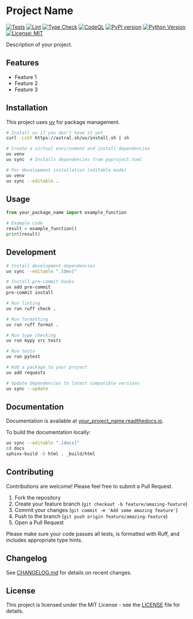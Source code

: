 # Project Name

[![Tests](https://github.com/yourusername/your_project_name/actions/workflows/test.yml/badge.svg)](https://github.com/yourusername/your_project_name/actions/workflows/test.yml)
[![Lint](https://github.com/yourusername/your_project_name/actions/workflows/lint.yml/badge.svg)](https://github.com/yourusername/your_project_name/actions/workflows/lint.yml)
[![Type Check](https://github.com/yourusername/your_project_name/actions/workflows/type-check.yml/badge.svg)](https://github.com/yourusername/your_project_name/actions/workflows/type-check.yml)
[![CodeQL](https://github.com/yourusername/your_project_name/github/code-scanning/workflows/codeql/badge.svg)](https://github.com/yourusername/your_project_name/security/code-scanning)
[![PyPI version](https://badge.fury.io/py/your_project_name.svg)](https://badge.fury.io/py/your_project_name)
[![Python Version](https://img.shields.io/pypi/pyversions/your_project_name.svg)](https://pypi.org/project/your_project_name/)
[![License: MIT](https://img.shields.io/badge/License-MIT-yellow.svg)](https://opensource.org/licenses/MIT)

Description of your project.

## Features

- Feature 1
- Feature 2
- Feature 3

## Installation

This project uses [uv](https://github.com/astral-sh/uv) for package management.

```bash
# Install uv if you don't have it yet
curl -LsSf https://astral.sh/uv/install.sh | sh

# Create a virtual environment and install dependencies
uv venv
uv sync  # Installs dependencies from pyproject.toml

# For development installation (editable mode)
uv venv
uv sync --editable .
```

## Usage

```python
from your_package_name import example_function

# Example code
result = example_function()
print(result)
```

## Development

```bash
# Install development dependencies
uv sync --editable ".[dev]"

# Install pre-commit hooks
uv add pre-commit
pre-commit install

# Run linting
uv run ruff check .

# Run formatting
uv run ruff format .

# Run type checking
uv run mypy src tests

# Run tests
uv run pytest

# Add a package to your project
uv add requests

# Update dependencies to latest compatible versions
uv sync --update
```

## Documentation

Documentation is available at [your_project_name.readthedocs.io](https://your_project_name.readthedocs.io).

To build the documentation locally:

```bash
uv sync --editable ".[docs]"
cd docs
sphinx-build -b html . _build/html
```

## Contributing

Contributions are welcome! Please feel free to submit a Pull Request.

1. Fork the repository
2. Create your feature branch (`git checkout -b feature/amazing-feature`)
3. Commit your changes (`git commit -m 'Add some amazing feature'`)
4. Push to the branch (`git push origin feature/amazing-feature`)
5. Open a Pull Request

Please make sure your code passes all tests, is formatted with Ruff, and includes appropriate type hints.

## Changelog

See [CHANGELOG.md](CHANGELOG.md) for details on recent changes.

## License

This project is licensed under the MIT License - see the [LICENSE](LICENSE) file for details.